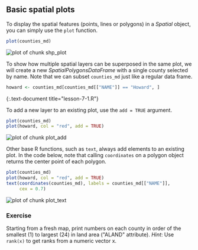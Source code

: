 ---
---

## Basic spatial plots

To display the spatial features (points, lines or polygons) in a *Spatial* object, you can simply use the `plot` function.


~~~r
plot(counties_md)
~~~

![plot of chunk shp_plot](/maps-in-R-lesson/images/shp_plot-1.png)

<!--split-->

To show how multiple spatial layers can be superposed in the same plot,
we will create a new *SpatialPolygonsDataFrame* with a single county selected
by name. Note that we can subset `counties_md` just like a regular data frame.


~~~r
howard <- counties_md[counties_md[["NAME"]] == "Howard", ]
~~~
{:.text-document title="lesson-7-1.R"}

To add a new layer to an existing plot, use the `add = TRUE` argument.


~~~r
plot(counties_md)
plot(howard, col = "red", add = TRUE)
~~~

![plot of chunk plot_add](/maps-in-R-lesson/images/plot_add-1.png)

<!--split-->

Other base R functions, such as `text`, always add elements to an existing plot.
In the code below, note that calling `coordinates` on a polygon object returns
the center point of each polygon.


~~~r
plot(counties_md)
plot(howard, col = "red", add = TRUE)
text(coordinates(counties_md), labels = counties_md[["NAME"]],
     cex = 0.7)
~~~

![plot of chunk plot_text](/maps-in-R-lesson/images/plot_text-1.png)

<!--split-->

### Exercise

Starting from a fresh map, print numbers on each county in order of the smallest
(1) to largest (24) in land area ("ALAND" attribute). 
*Hint*: Use `rank(x)` to get ranks from a numeric vector x.
